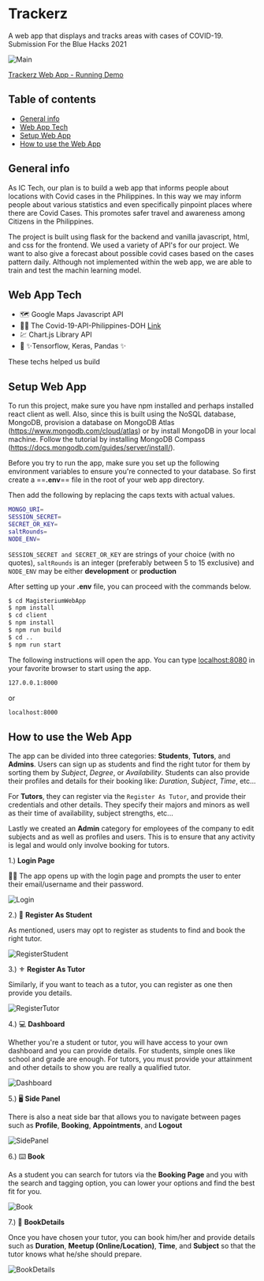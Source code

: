 # Trackerz
A web app that displays and tracks areas with cases of COVID-19. Submission For the Blue Hacks 2021

![Main][Main_Page]

[Trackerz Web App - Running Demo](trackerz-ic-tech.herokuapp.com)

## Table of contents
* [General info](#general-info)
* [Web App Tech](#web-app-tech)
* [Setup Web App](#setup-web-app)
* [How to use the Web App](#how-to-use-web-app)

## General info
As IC Tech, our plan is to build a web app that informs people about locations with Covid cases in the Philippines. In this way we may inform people about various statistics and even specifically pinpoint places where there are Covid Cases. This promotes safer travel and awareness among Citizens in the Philippines.

The project is built using flask for the backend and vanilla javascript, html, and css for the frontend. We used a variety of API's for our project. We want to also give a forecast about possible covid cases based on the cases pattern daily. Although not implemented within the web app, we are able to train and test the machin learning model.


## Web App Tech

- 🗺️ Google Maps Javascript API
- 👩‍⚕️ The Covid-19-API-Philippines-DOH [Link](https://documenter.getpostman.com/view/12463261/T1LV9jLU) 
- 💹 Chart.js Library API
- 🤖 ✨Tensorflow, Keras, Pandas ✨

These techs helped us build



## Setup Web App
To run this project, make sure you have npm installed and perhaps installed react client as well. Also, since this is built using the NoSQL database, MongoDB, provision a database on MongoDB Atlas (https://www.mongodb.com/cloud/atlas) or by install MongoDB in your local machine. Follow the tutorial by installing MongoDB Compass (https://docs.mongodb.com/guides/server/install/).

Before you try to run the app, make sure you set up the following environment variables to ensure you're connected to your database. So first create a ==**.env**== file in the root of your web app directory. 

Then add the following by replacing the caps texts with actual values.

```sh
MONGO_URI=
SESSION_SECRET=
SECRET_OR_KEY=
saltRounds=
NODE_ENV=
```

`SESSION_SECRET and SECRET_OR_KEY` are strings of your choice (with no quotes), `saltRounds` is an integer (preferably between 5 to 15 exclusive) and `NODE_ENV` may be either **development** or **production**

After setting up your **.env** file, you can proceed with the commands below.

```sh
$ cd MagisteriumWebApp
$ npm install
$ cd client
$ npm install 
$ npm run build
$ cd ..
$ npm run start
```

The following instructions will open the app. You can type [localhost:8080](localhost.8080) in your favorite browser to start using the app. 

```sh
127.0.0.1:8000
```

or 

```sh
localhost:8000
```

## How to use the Web App

The app can be divided into three categories: **Students**, **Tutors**, and **Admins**. Users can sign up as students and find the right tutor for them by sorting them by *Subject*, *Degree*, or *Availability*. Students can also provide their profiles and details for their booking like: *Duration*, *Subject*, *Time*, etc...

For **Tutors**, they can register via the `Register As Tutor`, and provide their credentials and other details. They specify their majors and minors as well as their time of availability, subject strengths, etc...

Lastly we created an **Admin** category for employees of the company to edit subjects and as well as profiles and users. This is to ensure that any activity is legal and would only involve booking for tutors. 

1.) **Login Page**

🧑‍💻 The app opens up with the login page and prompts the user to enter their email/username and their password.

![Login][Login]


2.) 🔱 **Register As Student**

As mentioned, users may opt to register as students to find and book the right tutor.

![RegisterStudent][RegisterStudent]

3.) ⚜️ **Register As Tutor**

Similarly, if you want to teach as a tutor, you can register as one then provide you details.

![RegisterTutor][RegisterTutor]


4.) 💻 **Dashboard**

Whether you're a student or tutor, you will have access to your own dashboard and you can provide details. For students, simple ones like school and grade are enough. For tutors, you must provide your attainment and other details to show you are really a qualified tutor. 

![Dashboard][Dashboard]

5.) 🖥️ **Side Panel**

There is also a neat side bar that allows you to navigate between pages such as **Profile**, **Booking**, **Appointments**, and **Logout** 

![SidePanel][SidePanel]

6.) ⌨️ **Book**

As a student you can search for tutors via the **Booking Page** and you with the search and tagging option, you can lower your options and find the best fit for you. 

![Book][Book]

7.) 💾 **BookDetails**

Once you have chosen your tutor, you can book him/her and provide details such as **Duration**, **Meetup (Online/Location)**, **Time**, and **Subject** so that the tutor knows what he/she should prepare.

![BookDetails][BookDetails]



 
[Main_Page]:
https://github.com/HansGabriel/Magisterium/blob/main/media/mg12.png
[Dashboard]:
https://github.com/HansGabriel/Magisterium/blob/main/media/mg9.png
[SidePanel]:
https://github.com/HansGabriel/Magisterium/blob/main/media/mg6.png
[Login]:
https://github.com/HansGabriel/Magisterium/blob/main/media/mg4.png
[Book]:
https://github.com/HansGabriel/Magisterium/blob/main/media/mg7.png
[RegisterStudent]:
https://github.com/HansGabriel/Magisterium/blob/main/media/mg5.png
[RegisterTutor]:
https://github.com/HansGabriel/Magisterium/blob/main/media/mg11.png
[BookDetails]:
https://github.com/HansGabriel/Magisterium/blob/main/media/mg8.png
[Template1]:
https://github.com/HansGabriel/Magisterium/blob/main/media/template1.png
[Template2]:
https://github.com/HansGabriel/Magisterium/blob/main/media/template2.png
[Template3]:
https://github.com/HansGabriel/Magisterium/blob/main/media/template3.png